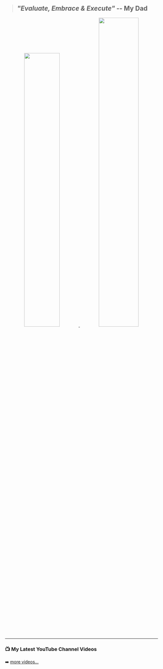 

> ## *"Evaluate, Embrace & Execute"* -- My Dad

<div align="center">

<a href="https://github.com/naveenkendyala">
     <img width="48%" font="" src="https://github-readme-stats.vercel.app/api?username=naveenkendyala&custom_title=Naveen Kendyala : GitHub Stats, Rank&hide=contribs,prs&count_private=true&show_icons=true&theme=tokyonight&include_all_commits=true&line_height=35&hide_rank=false" />
</a>
<a href="https://github.com/naveenkendyala">
     <img width="51%" src="https://github-readme-stats.vercel.app/api/top-langs/?username=naveenkendyala&custom_title=Repository : Top Languages&hide=css,html&langs_count=6&layout=compact&theme=tokyonight&card_width=420" />
</a>

</div>
<div><br/></div>
<div><br/></div>

---

### 📺 My Latest YouTube Channel Videos
<!-- YOUTUBE:START -->
<!-- YOUTUBE:END -->
➡️ [more videos...](https://www.youtube.com/channel/UCS7nXaoZ1ujCKlSggkWeyhg)
